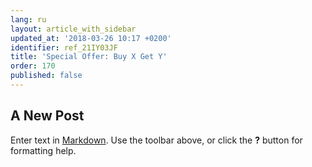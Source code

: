 ```yaml
---
lang: ru
layout: article_with_sidebar
updated_at: '2018-03-26 10:17 +0200'
identifier: ref_21IY03JF
title: 'Special Offer: Buy X Get Y'
order: 170
published: false
---
```

## A New Post

Enter text in [Markdown](http://daringfireball.net/projects/markdown/). Use the toolbar above, or click the **?** button for formatting help.
